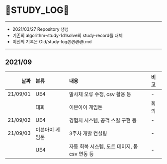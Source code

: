 # 📜STUDY_LOG📜
---
- 2021/03/27 Repository 생성
- 기존의 algorithm-study-1d1solve의 study-record를 대체
- 이전의 기록은 Old/study-log@@@@.md
---
## 2021/09

<div markdown="1">

|날짜|분류|내용|비고|
|----:|:----|:----|:----|
|21/09/01|UE4|발사체 오류 수정, csv 활용 등| - |
||대회|이븐아이 게임톤|회의|
|21/09/02|UE4|경험치 시스템, 공격 스킬 구현 등|-|
|21/09/03|이븐아이 게임톤|3주차 개발 컨설팅|-|
||UE4|자동 회복 시스템, 도트 데미지, 몹 csv 연동 등|-|

</div>
